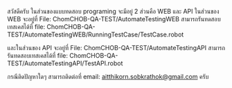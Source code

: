 สวัสดีครับ
ในส่วนของแบบทดสอบ programing จะมีอยู่ 2 ส่วนคือ WEB และ API
ในส่วนของ WEB จะอยู่ที่ File: ChomCHOB-QA-TEST/AutomateTestingWEB 
สามารถรันทดสอบเทสเคสได้ที่ file: ChomCHOB-QA-TEST/AutomateTestingWEB/RunningTestCase/TestCase.robot

และในส่วนของ API จะอยู่ที่ File: ChomCHOB-QA-TEST/AutomateTestingAPI
สามารถรันทดสอบเทสเคสได้ที่ file: ChomCHOB-QA-TEST/AutomateTestingAPI/TestAPI.robot

กรณีติดปัญหาใดๆ สามารถติดต่อที่ email: aitthikorn.sobkrathok@gmail.com ครับ

